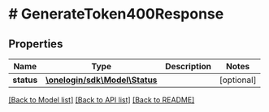 # # GenerateToken400Response

## Properties

Name | Type | Description | Notes
------------ | ------------- | ------------- | -------------
**status** | [**\onelogin/sdk\Model\Status**](Status.md) |  | [optional]

[[Back to Model list]](../../README.md#models) [[Back to API list]](../../README.md#endpoints) [[Back to README]](../../README.md)
